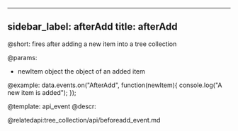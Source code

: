 
---
sidebar_label: afterAdd
title: afterAdd
---          

@short: fires after adding a new item into a tree collection
	
@params:
- newItem		object			the object of an added item


@example:
data.events.on("AfterAdd", function(newItem){
	console.log("A new item is added");
});


@template:	api_event
@descr:



@relatedapi:tree_collection/api/beforeadd_event.md


